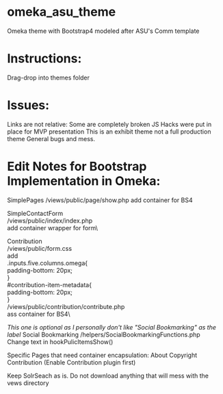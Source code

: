 # omeka_asu_theme
Omeka theme with Bootstrap4 modeled after ASU's Comm template

# Instructions: 
Drag-drop into themes folder

# Issues:
Links are not relative: Some are completely broken
JS Hacks were put in place for MVP presentation
This is an exhibit theme not a full production theme
General bugs and mess.

# Edit Notes for Bootstrap Implementation in Omeka:
SimplePages
	/views/public/page/show.php
	add container for BS4
	
SimpleContactForm\
	/views/public/index/index.php\
	add container wrapper for form\
	
Contribution\
	/views/public/form.css\
	add \
	.inputs.five.columns.omega{\
	    padding-bottom: 20px;\
	}\
	#contribution-item-metadata{\
	    padding-bottom: 20px;\
	}\
	/views/public/contribution/contribute.php\
	ass container for BS4\
	
	

*This one is optional as I personally don't like "Social Bookmarking" as the label*
Social Bookmarking
	/helpers/SocialBookmarkingFunctions.php
	Change text in hookPulicItemsShow()
  
Specific Pages that need container encapsulation: 
About
Copyright
Contribution (Enable Contribution plugin first)

Keep SolrSeach as is. Do not download anything that will mess with the vews directory

